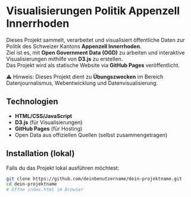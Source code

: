 # Visualisierungen Politik Appenzell Innerrhoden

Dieses Projekt sammelt, verarbeitet und visualisiert öffentliche Daten zur Politik des Schweizer Kantons **Appenzell Innerrhoden**.  
Ziel ist es, mit **Open Government Data (OGD)** zu arbeiten und interaktive Visualisierungen mithilfe von **D3.js** zu erstellen.  
Das Projekt wird als statische Website via **GitHub Pages** veröffentlicht.

 ⚠️ Hinweis: Dieses Projekt dient zu **Übungszwecken** im Bereich Datenjournalismus, Webentwicklung und Datenvisualisierung.

 ## Technologien

- **HTML/CSS/JavaScript**
- **D3.js** (für Visualisierungen)
- **GitHub Pages** (für Hosting)
- Open Data aus offiziellen Quellen (selbst zusammengetragen)

## Installation (lokal)

Falls du das Projekt lokal ausführen möchtest:

```bash
git clone https://github.com/deinbenutzername/dein-projektname.git
cd dein-projektname
# Öffne index.html im Browser

